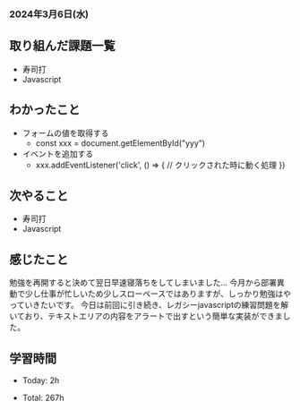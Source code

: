 ### 2024年3月6日(水)

## 取り組んだ課題一覧

- 寿司打
- Javascript

## わかったこと

- フォームの値を取得する
  - const xxx = document.getElementById("yyy")
- イベントを追加する
  - xxx.addEventListener('click', () => {
      // クリックされた時に動く処理
    })

## 次やること

- 寿司打
- Javascript

## 感じたこと

勉強を再開すると決めて翌日早速寝落ちをしてしまいました…
今月から部署異動で少し仕事が忙しいため少しスローペースではありますが、しっかり勉強はやっていきたいです。
今日は前回に引き続き、レガシーjavascriptの練習問題を解いており、テキストエリアの内容をアラートで出すという簡単な実装ができました。

## 学習時間

- Today: 2h

- Total: 267h
